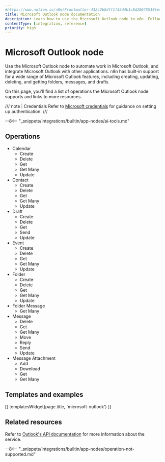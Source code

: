 ```yaml
---
#https://www.notion.so/n8n/Frontmatter-432c2b8dff1f43d4b1c8d20075510fe4
title: Microsoft Outlook node documentation
description: Learn how to use the Microsoft Outlook node in n8n. Follow technical documentation to integrate Microsoft Outlook node into your workflows.
contentType: [integration, reference]
priority: high
---
```


# Microsoft Outlook node

Use the Microsoft Outlook node to automate work in Microsoft Outlook, and integrate Microsoft Outlook with other applications. n8n has built-in support for a wide range of Microsoft Outlook features, including creating, updating, deleting, and getting folders, messages, and drafts. 

On this page, you'll find a list of operations the Microsoft Outlook node supports and links to more resources.

/// note | Credentials
Refer to [Microsoft credentials](/integrations/builtin/credentials/microsoft.md) for guidance on setting up authentication.
///

--8<-- "_snippets/integrations/builtin/app-nodes/ai-tools.md"

## Operations

* Calendar
	* Create
	* Delete
	* Get
	* Get Many
	* Update
* Contact
	* Create
	* Delete
	* Get
	* Get Many
	* Update
* Draft
	* Create
	* Delete
	* Get
	* Send
	* Update
* Event
	* Create
	* Delete
	* Get
	* Get Many
	* Update
* Folder
	* Create
	* Delete
	* Get
	* Get Many
	* Update
* Folder Message
    * Get Many
* Message
	* Delete
	* Get
	* Get Many
	* Move
	* Reply
	* Send
	* Update
* Message Attachment
	* Add
	* Download
	* Get
	* Get Many

## Templates and examples

<!-- see https://www.notion.so/n8n/Pull-in-templates-for-the-integrations-pages-37c716837b804d30a33b47475f6e3780 -->
[[ templatesWidget(page.title, 'microsoft-outlook') ]]

## Related resources

Refer to [Outlook's API documentation](https://learn.microsoft.com/en-us/outlook/rest/get-started) for more information about the service.

--8<-- "_snippets/integrations/builtin/app-nodes/operation-not-supported.md"
